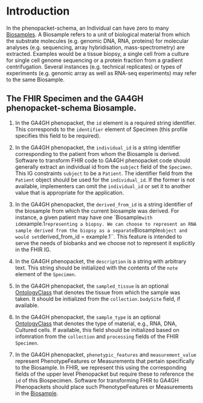 # Introduction

In the phenopacket-schema, an Individual can have zero to many [Biosamples](https://phenopacket-schema.readthedocs.io/en/latest/biosample.html). A Biosample refers to a unit of biological material from which the substrate molecules (e.g. genomic DNA, RNA, proteins) for molecular analyses (e.g. sequencing, array hybridisation, mass-spectrometry) are extracted. Examples would be a tissue biopsy, a single cell from a culture for single cell genome sequencing or a protein fraction from a gradient centrifugation. Several instances (e.g. technical replicates) or types of experiments (e.g. genomic array as well as RNA-seq experiments) may refer to the same Biosample.

## The FHIR Specimen and the GA4GH phenopacket-schema Biosample.

1. In the GA4GH phenopacket, the ``id`` element is a required string identifier. This corresponds to the ``identifier`` element of Specimen (this profile specifies this field to be required).

2. In the GA4GH phenopacket, the ``individual_id`` is a string identifier corresponding to the patient from whom the Biosample is derived. Software  to transform FHIR code to GA4GH phenopacket code should generally extract an individual id from the ``subject`` field of the ``Specimen``. This IG
constraints ``subject`` to be a ``Patient``. The identifier field from the ``Patient`` object should be used for the ``individual_id``. If the former is not available, implementers can omit the ``individual_id`` or set it to another value that is appropriate for the application.

3. In the GA4GH phenopacket, the ``derived_from_id`` is a string identifier of the biosample from which the current biosample was derived. For instance, a given patient may have one `Biosample`` with id ``example.1`` representing a biopsy. We can choose to represent an RNA sample derived
from the biopsy as a separate ``Biosample`` object and would set ``derived_from_id = example.1``. This feature is intended to serve the needs of biobanks and we choose not to represent it explicitly in the FHIR IG.

4. In the GA4GH phenopacket, the ``description`` is a string with arbitrary text. This string should be initialized with the contents of the ``note`` element of the ``Specimen``.

5.  In the GA4GH phenopacket, the ``sampled_tissue`` is an optional [OntologyClass](https://phenopacket-schema.readthedocs.io/en/latest/ontologyclass.html) that denotes the tissue from which the sample was taken. It should be initialized from the ``collection.bodySite`` field, if available.

6.  In the GA4GH phenopacket, the ``sample_type`` is an optional  [OntologyClass](https://phenopacket-schema.readthedocs.io/en/latest/ontologyclass.html) that denotes the type of material, e.g., RNA, DNA, Cultured cells. If available, this field should be initialized based on infomration from the
``collection`` and ``processing`` fields of the FHIR ``Specimen``.

7. In the GA4GH phenopacket, ``phenotypic_features`` and ``measurement_value`` represent PhenotypeFeatures or Measurements that pertain specifically to the Biosample. In FHIR, we represent this using the corresponding fields of the upper level Phenopacket but require these to reference the ``id`` of this Biospecimen. Software for transforming FHIR to GA4GH Phenopackets should place such  PhenotypeFeatures or Measurements in the [Biosample](https://phenopacket-schema.readthedocs.io/en/latest/biosample.html).

